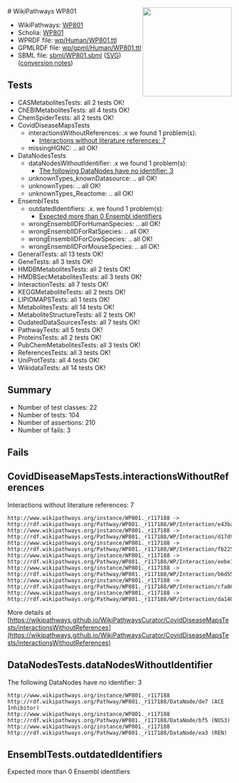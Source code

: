 <img style="float: right; width: 200px" src="../logo.png" />
# WikiPathways WP801

* WikiPathways: [WP801](https://identifiers.org/wikipathways:WP801)
* Scholia: [WP801](https://scholia.toolforge.org/wikipathways/WP801)
* WPRDF file: [wp/Human/WP801.ttl](../wp/Human/WP801.ttl)
* GPMLRDF file: [wp/gpml/Human/WP801.ttl](../wp/gpml/Human/WP801.ttl)
* SBML file: [sbml/WP801.sbml](../sbml/WP801.sbml) ([SVG](../sbml/WP801.svg)) ([conversion notes](../sbml/WP801.txt))

## Tests
* CASMetabolitesTests: all 2 tests OK!
* ChEBIMetabolitesTests: all 4 tests OK!
* ChemSpiderTests: all 2 tests OK!
* CovidDiseaseMapsTests
    * interactionsWithoutReferences: .x we found 1 problem(s):
        * [Interactions without literature references: 7](#2e295935)
    * missingHGNC: .. all OK!
* DataNodesTests
    * dataNodesWithoutIdentifier: .x we found 1 problem(s):
        * [The following DataNodes have no identifier: 3](#d2d32fa2)
    * unknownTypes_knownDatasource: .. all OK!
    * unknownTypes: .. all OK!
    * unknownTypes_Reactome: .. all OK!
* EnsemblTests
    * outdatedIdentifiers: .x. we found 1 problem(s):
        * [Expected more than 0 Ensembl identifiers](#f44398b7)
    * wrongEnsemblIDForHumanSpecies: .. all OK!
    * wrongEnsemblIDForRatSpecies: .. all OK!
    * wrongEnsemblIDForCowSpecies: .. all OK!
    * wrongEnsemblIDForMouseSpecies: .. all OK!
* GeneralTests: all 13 tests OK!
* GeneTests: all 3 tests OK!
* HMDBMetabolitesTests: all 2 tests OK!
* HMDBSecMetabolitesTests: all 3 tests OK!
* InteractionTests: all 7 tests OK!
* KEGGMetaboliteTests: all 2 tests OK!
* LIPIDMAPSTests: all 1 tests OK!
* MetabolitesTests: all 14 tests OK!
* MetaboliteStructureTests: all 2 tests OK!
* OudatedDataSourcesTests: all 7 tests OK!
* PathwayTests: all 5 tests OK!
* ProteinsTests: all 2 tests OK!
* PubChemMetabolitesTests: all 3 tests OK!
* ReferencesTests: all 3 tests OK!
* UniProtTests: all 4 tests OK!
* WikidataTests: all 14 tests OK!


## Summary

* Number of test classes: 22
* Number of tests: 104
* Number of assertions: 210
* Number of fails: 3

## Fails

<a name="2e295935" />

## CovidDiseaseMapsTests.interactionsWithoutReferences

Interactions without literature references: 7
```
http://www.wikipathways.org/instance/WP801._r117188 -> http://rdf.wikipathways.org/Pathway/WP801._r117188/WP/Interaction/e43ba
http://www.wikipathways.org/instance/WP801._r117188 -> http://rdf.wikipathways.org/Pathway/WP801._r117188/WP/Interaction/d17d9
http://www.wikipathways.org/instance/WP801._r117188 -> http://rdf.wikipathways.org/Pathway/WP801._r117188/WP/Interaction/fb225
http://www.wikipathways.org/instance/WP801._r117188 -> http://rdf.wikipathways.org/Pathway/WP801._r117188/WP/Interaction/eebe1
http://www.wikipathways.org/instance/WP801._r117188 -> http://rdf.wikipathways.org/Pathway/WP801._r117188/WP/Interaction/b6d55
http://www.wikipathways.org/instance/WP801._r117188 -> http://rdf.wikipathways.org/Pathway/WP801._r117188/WP/Interaction/cfa86
http://www.wikipathways.org/instance/WP801._r117188 -> http://rdf.wikipathways.org/Pathway/WP801._r117188/WP/Interaction/da140
```

More details at [https://wikipathways.github.io/WikiPathwaysCurator/CovidDiseaseMapsTests/interactionsWithoutReferences](https://wikipathways.github.io/WikiPathwaysCurator/CovidDiseaseMapsTests/interactionsWithoutReferences)

<a name="d2d32fa2" />

## DataNodesTests.dataNodesWithoutIdentifier

The following DataNodes have no identifier: 3
```
http://www.wikipathways.org/instance/WP801._r117188 http://rdf.wikipathways.org/Pathway/WP801._r117188/DataNode/de7 (ACE Inhibitor)
http://www.wikipathways.org/instance/WP801._r117188 http://rdf.wikipathways.org/Pathway/WP801._r117188/DataNode/bf5 (NOS3)
http://www.wikipathways.org/instance/WP801._r117188 http://rdf.wikipathways.org/Pathway/WP801._r117188/DataNode/ea3 (REN)
```

<a name="f44398b7" />

## EnsemblTests.outdatedIdentifiers

Expected more than 0 Ensembl identifiers
